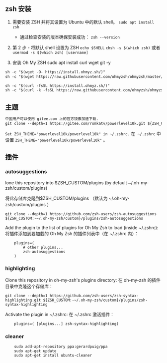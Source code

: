 ## zsh 安装
1. 需要安装 ZSH 并将其设置为 Ubuntu 中的默认 shell。
`sudo apt install zsh`

   + 通过检查安装的版本确保安装成功：
`zsh --version`

1. 第 2 步 - 将默认 shell 设置为 ZSH
`echo $SHELL`
`chsh -s $(which zsh)` 或者`usermod -s $(which zsh) [username]`


3. 安装 Oh My ZSH
sudo apt install curl wget git -y
```html
sh -c "$(wget -O- https://install.ohmyz.sh/)"
sh -c "$(wget https://raw.githubusercontent.com/ohmyzsh/ohmyzsh/master/tools/install.sh -O -)"

sh -c "$(curl -fsSL https://install.ohmyz.sh/)"
sh -c "$(curl -k -fsSL https://raw.githubusercontent.com/ohmyzsh/ohmyzsh/master/tools/install.sh)"
```

## 主题

```diff
中国用户可以使用 gitee.com 上的官方镜像加速下载.
git clone --depth=1 https://gitee.com/romkatv/powerlevel10k.git ${ZSH_CUSTOM:-$HOME/.oh-my-zsh/custom}/themes/powerlevel10k
```
`Set ZSH_THEME="powerlevel10k/powerlevel10k" in ~/.zshrc.`
在` ~/.zshrc` 中设置 `ZSH_THEME="powerlevel10k/powerlevel10k"` 。
## 插件

### autosuggestions 
lone this repository into $ZSH_CUSTOM/plugins (by default ~/.oh-my-zsh/custom/plugins)

将此存储库克隆到$ZSH_CUSTOM/plugins （默认为 ~/.oh-my-zsh/custom/plugins ）

```
git clone --depth=1 https://github.com/zsh-users/zsh-autosuggestions ${ZSH_CUSTOM:-~/.oh-my-zsh/custom}/plugins/zsh-autosuggestions
```

Add the plugin to the list of plugins for Oh My Zsh to load (inside ~/.zshrc):
将插件添加到要加载的 Oh My Zsh 的插件列表中（在 ~/.zshrc 内）：

        plugins=( 
            # other plugins...
            zsh-autosuggestions
        )

### highlighting
Clone this repository in oh-my-zsh's plugins directory:
在 oh-my-zsh 的插件目录中克隆这个存储库：

```
git clone --depth=1 https://github.com/zsh-users/zsh-syntax-highlighting.git ${ZSH_CUSTOM:-~/.oh-my-zsh/custom}/plugins/zsh-syntax-highlighting
```

Activate the plugin in ~/.zshrc:
在 ~/.zshrc 激活插件：

        plugins=( [plugins...] zsh-syntax-highlighting)
### cleaner
        sudo add-apt-repository ppa:gerardpuig/ppa
        sudo apt-get update
        sudo apt-get install ubuntu-cleaner

